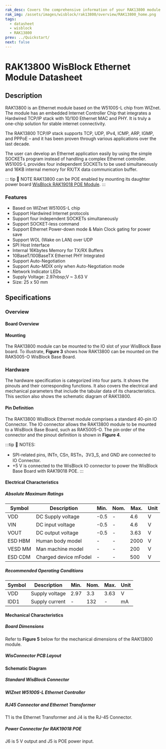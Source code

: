 ```yaml
---
rak_desc: Covers the comprehensive information of your RAK13800 module to help you use it. This information includes technical specifications, characteristics, and requirements.
rak_img: /assets/images/wisblock/rak13800/overview/RAK13800_home.png
tags:
  - datasheet
  - wisblock
  - RAK13800
prev: ../Quickstart/
next: false
---
```


# RAK13800 WisBlock Ethernet Module Datasheet

## Description

RAK13800 is an Ethernet module based on the W5100S-L chip from WIZnet. The module has an embedded Internet Controller Chip that integrates a Hardwired TCP/IP stack with 10/100 Ethernet MAC and PHY. It is truly a one-chip solution for stable internet connectivity.

The RAK13800 TCP/IP stack supports TCP, UDP, IPv4, ICMP, ARP, IGMP, and PPPoE – and it has been proven through various applications over the last decade.

The user can develop an Ethernet application easily by using the simple SOCKETs program instead of handling a complex Ethernet controller. W5100S-L provides four independent SOCKETs to be used simultaneously and 16KB internal memory for RX/TX data communication buffer.

::: tip 📝 NOTE
RAK13800 can be POE enabled by mounting its daughter power board [WisBlock RAK19018 POE Module](/Product-Categories/WisBlock/RAK19018/Overview).
:::

### Features

- Based on WIZnet W5100S-L chip
- Support Hardwired Internet protocols
- Support four independent SOCKETs simultaneously  
- Support SOCKET-less command  
- Support Ethernet Power-down mode & Main Clock gating for power save  
- Support WOL (Wake on LAN) over UDP 
- SPI Host Interface
- Internal 16Kbytes Memory for TX/RX Buffers
- 10BaseT/100BaseTX Ethernet PHY Integrated 
- Support Auto-Negotiation  
- Support Auto-MDIX only when Auto-Negotiation mode    
- Network Indicator LEDs   
- Supply Voltage: 2.97nbsp;V ~ 3.63&nbsp;V
- Size: 25 x 50&nbsp;mm


## Specifications

### Overview

#### Board Overview

<rk-img
  src="/assets/images/wisblock/rak13800/datasheet/rak13800_front_1.svg"
  width="40%"
  caption="RAK13800 top view"
/>

<rk-img
  src="/assets/images/wisblock/rak13800/datasheet/rak13800_back_1.svg"
  width="40%"
  caption="RAK13800 bottom view"
/>

#### Mounting

The RAK13800 module can be mounted to the IO slot of your WisBlock Base board. To illustrate, **Figure 3** shows how RAK13800 can be mounted on the RAK5005-O WisBlock Base Board.

<rk-img
  src="/assets/images/wisblock/rak13800/datasheet/image-20210225140319101.png"
  width="60%"
  caption="RAK13800 mounting mechanism"
/>

### Hardware

The hardware specification is categorized into four parts. It shows the pinouts and their corresponding functions. It also covers the electrical and mechanical parameters that include the tabular data of its characteristics. This section also shows the schematic diagram of RAK13800.


#### Pin Definition

The RAK13800 WisBlock Ethernet module comprises a standard 40-pin IO Connector. The IO connector allows the RAK13800 module to be mounted to a WisBlock Base Board, such as RAK5005-O. The pin order of the connector and the pinout definition is shown in **Figure 4**.

:::tip 📝 NOTES:
- SPI-related pins, INTn, CSn, RSTn，3V3_S, and GND are connected to IO Connector.
- +5&nbsp;V is connected to the WisBlock IO connector to power the WisBlock Base Board with RAK19018 POE.
:::


<rk-img
  src="/assets/images/wisblock/rak13800/datasheet/rak13800_pinouts.svg"
  width="70%"
  caption="RAK13800 pinout"
/>


#### Electrical Characteristics


##### Absolute Maximum Ratings

| **Symbol** | **Description**       | **Min.** | **Nom.** | **Max.** | **Unit** |
| ---------- | --------------------- | -------- | -------- | -------- | -------- |
| VDD        | DC Supply voltage     | -0.5     | -        | 4.6      | V        |
| VIN        | DC input voltage      | -0.5     | -        | 4.6      | V        |
| VOUT       | DC output voltage     | -0.5     | -        | 3.63     | V        |
| ESD HBM    | Human body model      | -        | -        | 2000     | V        |
| VESD MM    | Man machine model     | -        | -        | 200      | V        |
| ESD  CDM   | Charged device mFodel | -        | -        | 500      | V        |

##### Recommended Operating Conditions

| **Symbol** | **Description** | **Min.** | **Nom.** | **Max.** | **Unit** |
| ---------- | --------------- | -------- | -------- | -------- | -------- |
| VDD        | Supply voltage  | 2.97     | 3.3      | 3.63     | V        |
| IDD1       | Supply current  | -        | 132      | -        | mA       |


#### Mechanical Characteristics

##### Board Dimensions

Refer to **Figure 5** below for the mechanical dimensions of the RAK13800 module.

<rk-img
  src="/assets/images/wisblock/rak13800/datasheet/rak13800-dim.png"
  width="80%"
  caption="RAK13800 mechanical dimensions"
/>

##### WisConnector PCB Layout

<rk-img
  src="/assets/images/wisblock/rak13800/datasheet/image-20201228093039748.png"
  width="100%"
  caption="WisConnector PCB footprint and recommendations"
/>

#### Schematic Diagram


##### Standard WisBlock Connector
<rk-img
  src="/assets/images/wisblock/rak13800/datasheet/image-20211116120503808.png"
  width="70%"
  caption="Standard WisBlock connector"
/>


##### WIZnet W5100S-L Ethernet Controller


<rk-img
  src="/assets/images/wisblock/rak13800/datasheet/rak13800-W5100S.png"
  width="100%"
  caption="WIZnet W5100S-L Ethernet controller and mounting holes"
/>


##### RJ45 Connector and Ethernet Transformer

T1 is the Ethernet Transformer and J4 is the RJ-45 Connector.

<rk-img
  src="/assets/images/wisblock/rak13800/datasheet/rak13800-eth-rj.png"
  width="100%"
  caption="RJ45 connector and Ethernet transformer"
/>


##### Power Connector for RAK19018 POE

J6 is 5&nbsp;V output and J5 is POE power input.
<rk-img
  src="/assets/images/wisblock/rak13800/datasheet/image-20211116120716038.png"
  width="70%"
  caption="Power connector for RAK19018"
/>

